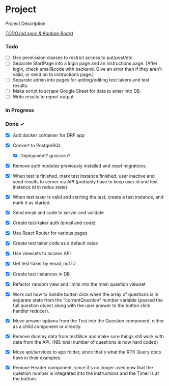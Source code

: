 # Project

Project Description

<em>[TODO.md spec & Kanban Board](https://bit.ly/3fCwKfM)</em>

### Todo

- [ ] Use permission classes to restrict access to put/post/etc.  
- [ ] Separate StartPage into a login page and an instructions page. (After login, check email&code with backend. Give an error then if they aren't valid, or send on to instructions page.)  
- [ ] Separate admin into pages for adding/editing test takers and test results.  
- [ ] Make script to scrape Google Sheet for data to enter into DB.  
- [ ] Write results to report output  

### In Progress


### Done ✓

- [x] Add docker container for DRF app  
- [x] Convert to PostgreSQL  
  - [x] Deployment? gunicorn?  
- [x] Remove auth modules previously installed and reset migrations.  
- [x] When test is finished, mark test instance finished, user inactive and send results to server via API (probably have to keep user id and test instance id in redux state)  
- [x] When test taker is valid and starting the test, create a test instance, and mark it as started.  
- [x] Send email and code to server and validate  
- [x] Create test-taker auth (email and code)  
- [x] Use React Router for various pages  
- [x] Create test taker code as a default value  
- [x] Use viewsets to access API  
- [x] Get test-taker by email, not ID  
- [x] Create test instances in DB  
- [x] Refactor random view and limits into the main question viewset  
- [x] Work out how to handle button click when the array of questions is in separate state from the "currentQuestion" number variable (passed the full question object along with the user answer to the button click handler reducer).  
- [x] Move answer options from the Test into the Question component, either as a child component or directly.  
- [x] Remove dummy data from testSlice and make sure things still work with data from the API. (NB: total number of questions is now hard coded)  
- [x] Move api/services to app folder, since that's what the RTK Query docs have in their examples.  
- [x] Remove Header component, since it's no longer used now that the question number is integrated into the instructions and the Timer is at the bottom.  

